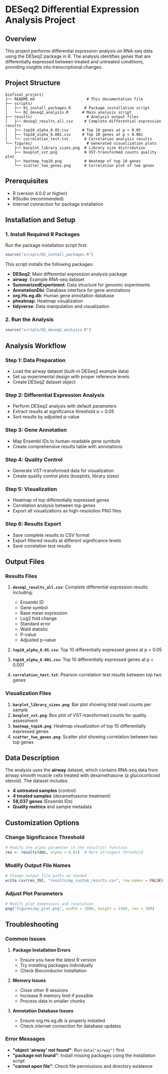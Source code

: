 # DESeq2 Differential Expression Analysis Project

## Overview

This project performs differential expression analysis on RNA-seq data using the DESeq2 package in R. The analysis identifies genes that are differentially expressed between treated and untreated conditions, providing insights into transcriptional changes.

## Project Structure

```
biofinal_project/
├── README.md                       # This documentation file
├── scripts/
│   ├── 01_install_packages.R      # Package installation script
│   └── 02_deseq2_analysis.R      # Main analysis script
├── results/                        # Analysis output files
│   ├── deseq2_results_all.csv     # Complete differential expression results
│   ├── top10_alpha_0.05.csv      # Top 10 genes at p < 0.05
│   ├── top10_alpha_0.001.csv     # Top 10 genes at p < 0.001
│   └── correlation_test.txt       # Correlation analysis results
└── figures/                        # Generated visualization plots
    ├── barplot_library_sizes.png  # Library size distribution
    ├── boxplot_vst.png            # VST-transformed counts quality plot
    ├── heatmap_top10.png          # Heatmap of top 10 genes
    └── scatter_two_genes.png      # Correlation plot of two genes
```

## Prerequisites

-   R (version 4.0.0 or higher)
-   RStudio (recommended)
-   Internet connection for package installation

## Installation and Setup

### 1. Install Required R Packages

Run the package installation script first:

```r
source("scripts/01_install_packages.R")
```

This script installs the following packages:

-   **DESeq2**: Main differential expression analysis package
-   **airway**: Example RNA-seq dataset
-   **SummarizedExperiment**: Data structure for genomic experiments
-   **AnnotationDbi**: Database interface for gene annotations
-   **org.Hs.eg.db**: Human gene annotation database
-   **pheatmap**: Heatmap visualization
-   **tidyverse**: Data manipulation and visualization

### 2. Run the Analysis

```r
source("scripts/02_deseq2_analysis.R")
```

## Analysis Workflow

### Step 1: Data Preparation

-   Load the airway dataset (built-in DESeq2 example data)
-   Set up experimental design with proper reference levels
-   Create DESeq2 dataset object

### Step 2: Differential Expression Analysis

-   Perform DESeq2 analysis with default parameters
-   Extract results at significance threshold α = 0.05
-   Sort results by adjusted p-value

### Step 3: Gene Annotation

-   Map Ensembl IDs to human-readable gene symbols
-   Create comprehensive results table with annotations

### Step 4: Quality Control

-   Generate VST-transformed data for visualization
-   Create quality control plots (boxplots, library sizes)

### Step 5: Visualization

-   Heatmap of top differentially expressed genes
-   Correlation analysis between top genes
-   Export all visualizations as high-resolution PNG files

### Step 6: Results Export

-   Save complete results to CSV format
-   Export filtered results at different significance levels
-   Save correlation test results

## Output Files

### Results Files

1. **`deseq2_results_all.csv`**: Complete differential expression results including:

    - Ensembl ID
    - Gene symbol
    - Base mean expression
    - Log2 fold change
    - Standard error
    - Wald statistic
    - P-value
    - Adjusted p-value

2. **`top10_alpha_0.05.csv`**: Top 10 differentially expressed genes at p < 0.05

3. **`top10_alpha_0.001.csv`**: Top 10 differentially expressed genes at p < 0.001

4. **`correlation_test.txt`**: Pearson correlation test results between top two genes

### Visualization Files

1. **`barplot_library_sizes.png`**: Bar plot showing total read counts per sample
2. **`boxplot_vst.png`**: Box plot of VST-transformed counts for quality assessment
3. **`heatmap_top10.png`**: Heatmap visualization of top 10 differentially expressed genes
4. **`scatter_two_genes.png`**: Scatter plot showing correlation between two top genes

## Data Description

The analysis uses the **airway** dataset, which contains RNA-seq data from airway smooth muscle cells treated with dexamethasone (a glucocorticoid steroid). The dataset includes:

-   **4 untreated samples** (control)
-   **4 treated samples** (dexamethasone treatment)
-   **58,037 genes** (Ensembl IDs)
-   **Quality metrics** and sample metadata

## Customization Options

### Change Significance Threshold

```r
# Modify the alpha parameter in the results() function
res <- results(dds, alpha = 0.01)  # More stringent threshold
```

### Modify Output File Names

```r
# Change output file paths as needed
write.csv(res_tbl, "results/my_custom_results.csv", row.names = FALSE)
```

### Adjust Plot Parameters

```r
# Modify plot dimensions and resolution
png("figures/my_plot.png", width = 2000, height = 1500, res = 300)
```

## Troubleshooting

### Common Issues

1. **Package Installation Errors**

    - Ensure you have the latest R version
    - Try installing packages individually
    - Check Bioconductor installation

2. **Memory Issues**

    - Close other R sessions
    - Increase R memory limit if possible
    - Process data in smaller chunks

3. **Annotation Database Issues**
    - Ensure org.Hs.eg.db is properly installed
    - Check internet connection for database updates

### Error Messages

-   **"object 'airway' not found"**: Run `data("airway")` first
-   **"package not found"**: Install missing packages using the installation script
-   **"cannot open file"**: Check file permissions and directory existence
